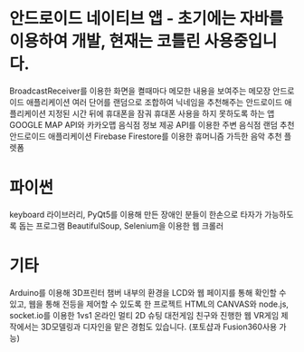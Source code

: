 # 안드로이드 네이티브 앱 - 초기에는 자바를 이용하여 개발, 현재는 코틀린 사용중입니다.
BroadcastReceiver를 이용한 화면을 켤때마다 메모한 내용을 보여주는 메모장 안드로이드 애플리케이션
여러 단어를 랜덤으로 조합하여 닉네임을 추천해주는 안드로이드 애플리케이션
지정된 시간 뒤에 휴대폰을 잠궈 휴대폰 사용을 하지 못하도록 하는 앱 
GOOGLE MAP API와 카카오맵 음식점 정보 제공 API를 이용한 주변 음식점 랜덤 추천 안드로이드 애플리케이션
Firebase Firestore를 이용한 휴머니즘 가득한 음악 추천 플렛폼


# 파이썬
keyboard 라이브러리, PyQt5를 이용해 만든 장애인 분들이 한손으로 타자가 가능하도록 돕는 프로그램
BeautifulSoup, Selenium을 이용한 웹 크롤러

# 기타
Arduino를 이용해 3D프린터 챔버 내부의 환경을 LCD와 웹 페이지를 통해 확인할 수 있고, 웹을 통해 전등을 제어할 수 있도록 한 프로젝트
HTML의 CANVAS와 node.js, socket.io를 이용한 1vs1 온라인 멀티 2D 슈팅 대전게임
친구와 진행한 웹 VR게임 제작에서는 3D모델링과 디자인을 맡은 경험도 있습니다. (포토샵과 Fusion360사용 가능)
